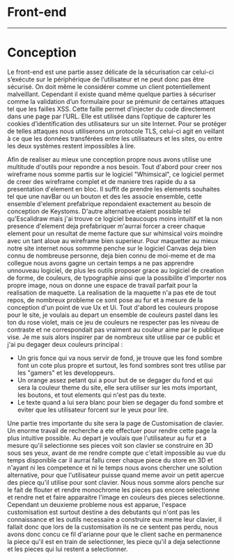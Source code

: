 # Front-end
---

# Conception

Le front-end est une partie assez délicate de la sécurisation car celui-ci s’exécute sur le périphérique de l’utilisateur et ne peut donc pas être sécurisé. On doit même le considérer comme un client potentiellement malveillant.
Cependant il existe quand même quelque parties à sécuriser comme la validation d’un formulaire pour se prémunir de certaines attaques tel que les failles XSS. Cette faille permet d’injecter du code directement dans une page par l’URL. Elle est utilisée dans l’optique de capturer les cookies d’identification des utilisateurs sur un site Internet.
Pour se protéger de telles attaques nous utiliserons un protocole TLS, celui-ci agit en veillant à ce que les données transférées entre les utilisateurs et les sites, ou entre les deux systèmes restent impossibles à lire.

Afin de realiser au mieux une conception propre nous avons utilise une multitude d'outils pour repondre a nos besoin.
Tout d'abord pour creer nos wireframe nous somme partis sur le logiciel "Whimsical", ce logiciel permet de creer des wireframe complet et de maniere tres rapide du a sa presentation d'element en bloc. Il suffit de prendre les elements souhaites tel que une navBar ou un bouton et des les associe ensemble, cette ensemble d'element prefabrique repondaient exactement au besoin de conception de Keystoms. 
D'autre alternative etaient possible tel qu'Escalidraw mais j'ai trouve ce logiciel beaucoups moins intuitif et la non presence d'element deja prefabriquer m'aurrai forcer a creer chaque element pour un resultat de meme facture que sur whimsical voirs moindre avec un tant aloue au wireframe bien superieur.
Pour maquetter au mieux notre site internet nous sommme penche sur le logiciel Canvas deja bien connu de nombreuse personne, deja bien connu de moi-meme et de ma collegue nous avons gagne un certain temps a ne pas apprendre unnouveau logiciel, de plus les outils proposer grace au logiciel de creation de forme, de couleurs, de typographie ainsi que la possibilite d'importer nos propre image, nous on donne une espace de travail parfait pour la realisation de maquette.
La realisation de la maquette n'a pas ete de tout repos, de nombreux probleme ce sont pose au fur et a mesure de la conception d'un point de vue Ux et Ui. Tout d'abord les couleurs propose pour le site, je voulais au depart un ensemble de couleurs pastel dans les ton du rose violet, mais ce jeu de couleurs ne respecter pas les niveau de contraste et ne correspondait pas vraiment au couleur aime par le publique vise. Je me suis alors inspirer par de nombreux site utilise par ce public et j'ai pu degager deux couleurs principal :
- Un gris fonce qui va nous servir de fond, je trouve que les fond sombre font un cote plus propre et surtout, les fond sombres sont tres utilise par les "gamers" et les developpeurs.
- Un orange assez petant qui a pour but de se degager du fond et qui sera la couleur theme du site, elle sera utiliser sur les mots important, les boutons, et tout elements qui n'est pas du texte.
- Le texte quand a lui sera blanc pour bien se degager du fond sombre et eviter que les utilisateur forcent sur le yeux pour lire.

Une partie tres importante du site sera la page de Customisation de clavier. Un enorme travail de recherche a ete effectuer pour rendre cette page la plus intuitive possible. Au depart je voulais que l'utilisateur au fur et a mesure qu'il selectionne ses pieces voit son clavier se construire en 3D sous ses yeux, avant de me rendre compte que c'etait impossible au vue du temps disponible car il aurrai fallu creer chaque piece du store en 3D et n'ayant ni les competence et ni le temps nous avons chercher une solution alternative, pour que l'utilisateur puisse quand meme avoir un petit apercue des piece qu'il utilise pour sont clavier. Nous nous somme alors penche sur le fait de flouter et rendre monochrome les pieces pas encore selectionne et rendre net et faire apparaitre l'image en couleurs des pieces selectionne.
Cependant un deuxieme probleme nous est apparue, l'espace customisation est surtout destine a des debutants qui n'ont pas les connaissance et les outils necessaire a construire eux meme leur clavier, il fallait donc que lors de la customisation ils ne ce sentent pas perdu, nous avons donc concu ce fil d'arianne pour que le client sache en permanence la piece qu'il est en train de selectionner, les piece qu'il a deja selectionne et les pieces qui lui restent a selectionner. 